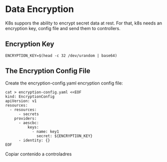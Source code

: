 # Data Encryption
K8s suppors the ability to encrypt secret data at rest. For that, k8s needs an encryption key, config file and send them to controllers.

## Encryption Key
```
ENCRYPTION_KEY=$(head -c 32 /dev/urandom | base64)
```
## The Encryption Config File
Create the encryption-config.yaml encryption config file:
```
cat > encryption-config.yaml <<EOF
kind: EncryptionConfig
apiVersion: v1
resources:
  - resources:
      - secrets
    providers:
      - aescbc:
          keys:
            - name: key1
              secret: ${ENCRYPTION_KEY}
      - identity: {}
EOF
```
                                   
Copiar contenido a controladres

